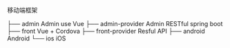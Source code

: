移动端框架

├── admin            Admin use Vue
├── admin-provider   Admin RESTful spring boot
├── front            Vue + Cordova
├── front-provider   Resful API
├── android          Android
└── ios              iOS

